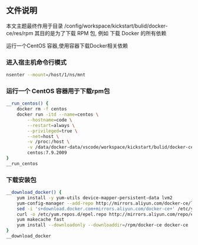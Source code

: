 ## 文件说明
本文主题最终作用于目录 /config/workspace/kickstart/bulid/docker-ce/res/rpm
其目的是为了下载 RPM 包, 例如 下载 Docker 的所有依赖

运行一个CentOS 容器,使用容器下载Docker相关依赖

### 进入宿主机命令行模式

```bash
nsenter --mount=/host/1/ns/mnt
```


### 运行一个 CentOS 容器用于下载rpm包
```bash
__run_centos() {
    docker rm -f centos
    docker run -itd --name=centos \
        --hostname=code \
        --restart=always \
        --privileged=true \
        --net=host \
        -v /proc:/host \
        -v /data/docker-data/vscode/workspace/kickstart/bulid/docker-ce/res/rpm/:/rpm \
        centos:7.9.2009
}
__run_centos
```

### 下载安装包
```bash
__download_docker() {
    yum install -y yum-utils device-mapper-persistent-data lvm2
    yum-config-manager --add-repo http://mirrors.aliyun.com/docker-ce/linux/centos/docker-ce.repo
    sed -i 's+download.docker.com+mirrors.aliyun.com/docker-ce+' /etc/yum.repos.d/docker-ce.repo
    curl -o /etc/yum.repos.d/epel.repo http://mirrors.aliyun.com/repo/epel-7.repo
    yum makecache fast
    yum install --downloadonly --downloaddir=/rpm/docker-ce docker-ce
}
__download_docker

```
